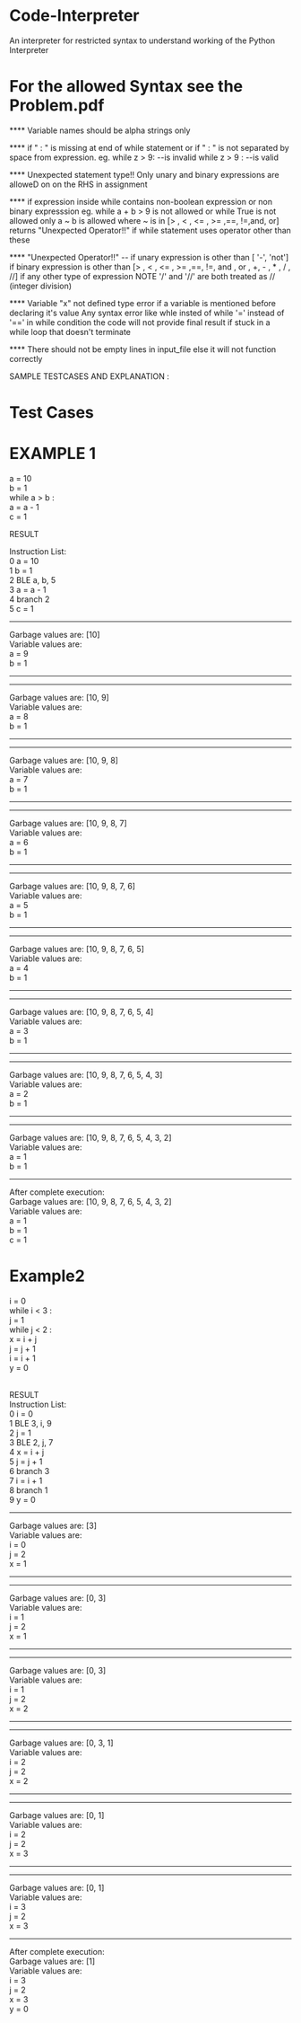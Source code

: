 # Code-Interpreter
An interpreter for restricted syntax to understand working of the Python Interpreter


# For the allowed Syntax see the Problem.pdf

**** Variable names should be alpha strings only

**** if " : " is missing at end of while statement
or if " : " is not separated by space from expression.
    eg. while z > 9:  --is invalid
        while z > 9 : --is valid
        

**** Unexpected statement type!!
Only unary and binary expressions are alloweD on on the RHS in assignment

**** if expression inside while contains non-boolean expression or non binary expresssion
    eg. while a + b > 9 is not allowed or while True is not allowed
only a ~ b is allowed where ~ is in [> , < , <= , >= ,==, !=,and, or]
returns "Unexpected Operator!!" if while statement uses operator other than these

**** "Unexpected Operator!!" --
if unary expression is other than [ '-', 'not']
if binary expression is other than [> , < , <= , >= ,==, !=, and , or , +, - , * , / , //]
if any other type of expression
NOTE '/' and '//' are both treated as // (integer division)

**** Variable "x" not defined type error if a variable is mentioned before declaring it's value
Any syntax error like whle insted of while
'=' instead of '==' in while condition
the code will not provide final result if stuck in a while loop that doesn't terminate

**** There should not be empty lines in input_file else it will not function correctly




SAMPLE TESTCASES AND EXPLANATION :
# Test Cases
# EXAMPLE 1
a = 10</br>
b = 1</br>
while a > b :</br>
    a = a - 1</br>
c = 1</br>


RESULT</br>

Instruction List:</br>
0 a = 10</br>
1 b = 1</br>
2 BLE a, b, 5</br>
3 a = a - 1</br>
4 branch 2</br>
5 c = 1</br>
_________________________________________
Garbage values are:  [10]</br>
Variable values are:</br>
a  =  9</br>
b  =  1</br>
________________________________________
_________________________________________
Garbage values are:  [10, 9]</br>
Variable values are:</br>
a  =  8</br>
b  =  1</br>
________________________________________
_________________________________________
Garbage values are:  [10, 9, 8]</br>
Variable values are:</br>
a  =  7</br>
b  =  1</br>
________________________________________
_________________________________________
Garbage values are:  [10, 9, 8, 7]</br>
Variable values are:</br>
a  =  6</br>
b  =  1</br>
________________________________________
_________________________________________
Garbage values are:  [10, 9, 8, 7, 6]</br>
Variable values are:</br>
a  =  5</br>
b  =  1</br>
________________________________________
_________________________________________
Garbage values are:  [10, 9, 8, 7, 6, 5]</br>
Variable values are:</br>
a  =  4</br>
b  =  1</br>
________________________________________
_________________________________________
Garbage values are:  [10, 9, 8, 7, 6, 5, 4]</br>
Variable values are:</br>
a  =  3</br>
b  =  1</br>
________________________________________
_________________________________________
Garbage values are:  [10, 9, 8, 7, 6, 5, 4, 3]</br>
Variable values are:</br>
a  =  2</br>
b  =  1</br>
________________________________________
_________________________________________
Garbage values are:  [10, 9, 8, 7, 6, 5, 4, 3, 2]</br>
Variable values are:</br>
a  =  1</br>
b  =  1</br>
________________________________________

After complete execution:</br>
Garbage values are:  [10, 9, 8, 7, 6, 5, 4, 3, 2]</br>
Variable values are:</br>
a  =  1</br>
b  =  1</br>
c  =  1</br>








# Example2
i = 0 </br>
while i < 3 :</br>
    j = 1</br>
    while j < 2 :</br>
        x = i + j</br>
        j = j + 1</br>
    i = i + 1</br>
y = 0</br></br>



RESULT</br>
Instruction List:</br>
0 i = 0</br>
1 BLE 3, i, 9</br>
2 j = 1</br>
3 BLE 2, j, 7</br>
4 x = i + j</br>
5 j = j + 1</br>
6 branch 3</br>
7 i = i + 1</br>
8 branch 1</br>
9 y = 0</br>
_________________________________________
Garbage values are:  [3]</br>
Variable values are:</br>
i  =  0</br>
j  =  2</br>
x  =  1</br>
________________________________________
_________________________________________
Garbage values are:  [0, 3]</br>
Variable values are:</br>
i  =  1</br>
j  =  2</br>
x  =  1</br>
________________________________________
_________________________________________
Garbage values are:  [0, 3]</br>
Variable values are:</br>
i  =  1</br>
j  =  2</br>
x  =  2</br>
________________________________________
_________________________________________
Garbage values are:  [0, 3, 1]</br>
Variable values are:</br>
i  =  2</br>
j  =  2</br>
x  =  2</br>
________________________________________
_________________________________________
Garbage values are:  [0, 1]</br>
Variable values are:</br>
i  =  2</br>
j  =  2</br>
x  =  3</br>
________________________________________
_________________________________________
Garbage values are:  [0, 1]</br>
Variable values are:</br>
i  =  3</br>
j  =  2</br>
x  =  3</br>
________________________________________

After complete execution:</br>
Garbage values are:  [1]</br>
Variable values are:</br>
i  =  3</br>
j  =  2</br>
x  =  3</br>
y  =  0</br>



